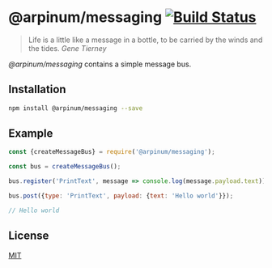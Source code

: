 # @arpinum/messaging [![Build Status](https://travis-ci.org/arpinum/js-messaging.svg?branch=master)](https://travis-ci.org/arpinum/js-messaging)

> Life is a little like a message in a bottle, to be carried by the winds and the tides.
> <cite>Gene Tierney</cite>

*@arpinum/messaging* contains a simple message bus.

## Installation

```bash
npm install @arpinum/messaging --save
```

## Example

```javascript
const {createMessageBus} = require('@arpinum/messaging');

const bus = createMessageBus();

bus.register('PrintText', message => console.log(message.payload.text));

bus.post({type: 'PrintText', payload: {text: 'Hello world'}});

// Hello world
```

## License

[MIT](LICENSE)
